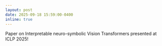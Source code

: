 ```yaml
---
layout: post
date: 2025-09-18 15:59:00-0400
inline: true
---
```


Paper on Interpretable neuro-symbolic Vision Transformers presented at ICLP 2025!